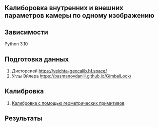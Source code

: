 Калиборовка внутренних и внешних параметров камеры по одному изображению
-----------------

## Зависимости
Python 3.10

## Подготовка данных
1. Дисторсией
https://veichta-geocalib.hf.space/
2. Углы Эйлера
https://basmanovdaniil.github.io/GimbalLock/

## Калибровка
1. [Калибровка с помощью геометрических примитивов](#/materials/main/calibration_camera_using_geometric.pdf)

## Результаты
